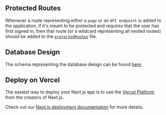 ## Protected Routes

Whenever a route representing either a `page` or an `API endpoint` is added to the application,
if it's meant to be protected and requires that the user has first signed in, then that route
(or a wildcard representing all nested routes) should be added to the [`protectedRoutes`](src/utils/protectedRoutes.ts) file.

## Database Design

The schema representing the database design can be found [here](https://viewer.diagrams.net/?tags=%7B%7D&highlight=0000ff&edit=_blank&layers=1&nav=1&title=Quillhub#R7Z1Rd9q4Esc%2FTU53H7IHC2zCY0i37fame7Kh3b13X3IcUMCNQdQWIfTTXxksm0SCWMHYjmbO2bMFxzFE85d%2B0mhmdNK%2BmD5%2BjPz55Asb0fCEtEaPJ%2B33J4SQds8V%2FyRXVukVz%2B1sroyjYLS55uQXBsFPml5spVcXwYjGT27kjIU8mD%2B9OGSzGR3yJ9f8KGLLp7fdsfDpp879MVUuDIZ%2BqF79JxjxSXqVtFr5Dz7RYDyRH90j6U9u%2FeH9OGKLWfqBMzajm59Mffmc9NZ44o%2FYcutS%2B%2FeT9kXEGN%2B8mj5e0DBpWNlkm9%2F7sOOn2XeO6IwX%2BYX55%2FeL7j%2Fd%2BVf%2B4yJgk%2Fb5cnB5mj7lwQ8XaVt8i2kUp9%2BYr2QLiS8%2FT15y%2Fza51I%2B5H%2FHUkO2WuCBMw%2F1gRiNxwVm%2FD0N%2FHgfr2zdXJkE4uvRXbMHlg%2BS7%2Fl3wSEfXGzsm9wqTXoqHJW%2BTh9%2BJhw%2FSL5P82A%2BD8Uy8Hoo%2FPfnEfkRj8V0u%2FZind0z4NExfqu0k%2F2gacfq4dSltt4%2BUTSmPVuKW9KedbmrDVODts%2FT9MlcL6aTXJltCaUsF%2BalCx9mzc0uJF6mxDAxHFMPtt9l1Ir3%2BhEXBz8RSYdqy23Zcv18G09CfCbX7o2eX%2Bmzdv9f2CMLwgoUsMfZa8c%2Ftndw0itj8qx%2BNKU8vzFkw4%2Bt2cPviP9EyF63f3BNXfNcL8d7J34v%2FktsjfsFmMY%2BErpJnUGHeJU1M3Odsnj40pHfy%2BVHa7snrW8Y5m%2B5UwN6%2B8LIspAwKq%2BBIImgrIrj6z04ZiL%2BfB354LQZQfzYON0Zbj6d%2BbjSNZbVtnbXv84Z%2F3lWZaM67cD3uTYLRiIpu219OAk4Hc3%2BY3LQUTHmpw%2B7tAS%2Bba8s%2BbUPzpA%2FLG834aX4ohqiZz0X%2FEZSIFZtn3%2FP1MugoMhC31ysDOUJv7u3HwtjBbHy5%2BU3vmU7chujkcXe3dkrVTaHHVSAcFyFSCCKtI0LEqxsiXnERVDN20FEgn3dcgriFbWU7QbqKBu6CKOY3M39Km06SJugDHDnOkBy1k6NXNzl6YMlxVthWtpNDjkdbIgh98OQorg9w5HBUlyOio2p0OKRudjgGDkzL4OEUN5f19FA9mHTqByFcchiIAx46VEcnoqNydLi1o8PAbWkbOjqFzWU9OlS%2F5dyP4yWLRoDpUVwf8OihOjmRHpXTo3jkxLHoYeC6tI0e3cLmsp4equ%2FyNmDjJL5tBRgfxQUCDh9EXaoiPqrGRyaG2vBBDNagluEj6wGID6IuQecRE6akN%2FNgyBcR4L0PA5mAg4hjMvtEihyLIp26KeJo5p9QMJL3AeRItg%2B3pQM%2BocnWeesXOltMxb%2Fv3vvR%2FTvRyd5dJt81eZVcHaxiTqfvfoULGhMh2Uya4K%2F71s3nmPDB5Zefp%2B6%2Fs8HY1yT2IGcq50y3Qs5oVUAUFXyoO0HkGJzZ2wNAUUbbEqrnImJipdL8JJEmiMNmcuizidSNtWshF8wJfSoIRw7kcrBvqQrJdju2TZpdLH1V4aqTSYT%2BgdDPesMhWaFaHRxtcemqc7%2Fa00Kry%2BlpFbaXRdjXN4U6%2BwOC%2FEOVsZv5WfRTOUop9LhypXLx50VwM5g%2Ffm9%2FG30c%2FPjU%2FvTHp1OiSgXJUTk5NKmgRyOHXgYGe5xvlxv7ewAobuibQt3iBJPNc6g2bCaHnqoYFtEAcmhSQStec8ANi3AxLCJrCjUsIvRvKeB0HgNx2IwOLVZxi6oB5NBlgla86IBAjr0dABQ4tC2hTiJHNB5GwZwHbAaCHgcKBBw8MBW0CfDQ5IJWCw8QqaB7OwDCQ92vHkZUfOLoxudw2VFGJujbZ4e%2B2p0Kj37IxuLKFYs5Bjo8C3RwpInkBrcMXt4OXiE603rObqkc5G7qYuXSYvg3cFV0i48Ye%2Bpfa3VwLK9jVx36a490qK4Adhfrl2ZNoeb2Nz%2FUoboS2AZK2TMZ6JU7GSjyuCqkgxlZpa8kzVGiq4JdLUrgJmR1MR8rq9upSccKeAgj9uFQcYBDRw9jHxqADl0Z7ErR0YMb%2B9DD2IesKVSXxDBp%2BJv5hHEGFyAGEoEHEEzYaQBAtMWwqyWIQSiMbQTBfJ2sKYiGIDOetB9cepSStGMnPRyTQsiIj6PhQ1cQu1J8OJpayFD4kXcCBIijKXEs%2BjZfiE%2FbKicU%2BXdZFaGrxW0YxBM6gl1ICPdHdrtEMUy7CZDR1c2uFDJn6uwUCmPOisfM2I6YM9XlHQb3e4rDWA8PA3HAYwdGaTeAHdqi2dWyA0SY9v4ugOw4U1epDwFdQmZHKUHalrIDj%2BtpAjt0pbKrZQfc83rO8LyerCnU8DxhtGAIpYjpofqwGR%2FfHq8v%2F55%2BJ4uH8%2FPV4ubK663eY3EBY3ooKioMlN300BXAPhY9tDKw1mn1grV29wmr2aH9s1WXlcwPvbX3rLcS9QGOHei1agA72pp62tWyw1qn1WvGhh3Gsp0dIGsLlKgPcOxAr1UT2FFlZrpWBtY6rV4zNnRhskN1WS3mI2RHYX3YzA59sLMKj6%2BJkxMr0jyvSCP9Sul43y1aOf94Z%2B%2F0sIxAMfCbBP8X92835eydnjroA6pI08NKAllMsXRfYEmaQ6UCrj6d08Ldq9JjH8xhUuVxPDt0YO321cs5Ga3i00L7WaJuYYE5kedgdQDEB25gNQAftZ%2FJ47Ss3cEqMEBg3HXeFuouFvBjeUzkAZAfuInVAH5UejLPDiFYu41VYITA4Ou8LVSvJoAQulI1Ao8iMusQKVIrRao8omeHEOBWN8s7AVLEcVRvJoBgulI1Ao8iMjpgSxl0NKZyk0oMwBM2ZjM%2F%2FD2%2F2o%2BS70MlHfJ7LtlaFIlxvlPOVylV%2FAVnT00nLBat%2Frv95n%2FJw35z5dv3j3IoWb%2BT1FFNLr8%2BW0RDuucPlblcXOJoJwLSOXnSCnu1EtHQ58EDffI9yh%2Fdieqb%2FhbTSFyRsSstdif%2B90cSG5Kgce8c4ARaLMuZTLA1DmUhRwM2Qf9x6bEseT95O8EsDlEdyICiWfJ%2BgJM3h6g%2BZAxneZ1WAE7i0KFcuivgFUCpP6CFAHYoE3Qo522hyY0QiwbQ1TxMBAIPIfIzESG1IqT%2BoJY2YG9y1gkQIU5b9SZjRSgThQBkSFtRhpW%2B5Gwm8aIzOe1DTfEltzu1GqhVmYGk%2Bt%2Bct7%2BjruRTb%2F%2BfjAd3wVB8CTGF2T81O4Hm5CcyGUwuxItuyh%2FRyd%2FBhNXynfydt5ex6nRAp6zm%2FQDn1NlEDZ38B2sF3uzaxaTV8j005kCp38nvqivzmseQ6jw0bvG5of00USOD0MlvIBCACMHAoyYgpH4nvws4c9XFqKO8LdSoo9mWnwk4SjDkaE%2FjqI5K9FDu8VDKJIQUAWdF%2FVLHq6jnuOihLN9D6b5BD6UL20Ppoocyawvp3UAP5cFagTcn8NBDWf7y0hwo9XsoPcAeSg89lHlbqB5KHvAQcmE9A3kABAj6J5sAkPr9kx5g%2F6SH%2Fsm8LVT%2F5G3SYQHzA52SexoH8yCbwI8GVNbzACdCepgImbeF6toM4pso6ceAGYKJkLsbRx59hAyplyH119XrAs6EzHoBMsTpqt5MrKtnphGAGKk3F7J1UlWqnYySeTHVLts7a0quXRdKNqSMia0%2BXXX9q%2BdR5K%2B2bkhnK%2FmTr5IL%2BSjRkf1VluxLy6R9KHh%2F5%2Bn94sXmG5TbwXuqayrN1Owzdj%2F1o3uMgXpWitF7aifSKTjFywb18scAzZGwONs%2FNAYq6xpvKAZKc74spBgog8Ln1s%2F3NWfMYgzU67QCbt5PNMfSIlAOdR%2BZA6X2GChicsasZd6jvBMgTYjmjFnwWZomAgGIEDVqDhFSPUJqj4IiJufMWoeQ4qUz7UeIGg03ZzEHjpDiAoGHEIKrkCYgpP5AqNxNC5AhBJcheVuoy5DbdJ8C%2BD62iUzgkaTVU5RhZU3fbEn6xmr6Es3BQVd%2BHC9ZJGaHrWsa02Sr9Cu7p1iU4Vk3Ps1YnPLarb9uLMGzfApO3YyG%2BLe3I0k0Z%2FkA2pEkeJzPVlvgjmRZWoE3g8OTfQoCxcAX8Aqg1L8jCfhkn7wTIE2I5mQfOvUD8YtemA7lsyeq8H4sGJe2OI03xjhP2j2iaxvIG8SrcfrvCWn3Nq%2FCzZUPm8dmN1T3Uc3GZDNEDxCLBiUGEItHw2L9u6xt1YECB4tuYXvZj0XV8cITrxlkgBSXB0CAAEkfyhr35Qyv9JFNcY131AXPBZtOaZp9hJ7wnak5p0VTc7IcniNYT12m4ATtUEd4p7g0GuMI76jxkJAc4Vk%2FwDka6agRkegIf51W4E3YOrjiL3%2FFbw6U%2Bh3hHcAr%2Fg6u%2BPO20Kz46SPkUDgDdQDkB56X0gR%2B1O8x1pzoDIcfeFhK1haa45yxMJiZRuBRBI9xbgRFGpCaA%2FgcZ4LnOG%2B1herflBi5BVzq3kQj8DCiKUqKGKkBI7WXKSZdg3IRtmEk6wWIEdJV90YW8wfG6e7NbvsZYiAQeAzp4XFbjWDIWe0M6cE9byvvBcgQoilqvGnAda0Zz58mbTy7jecnoAPrDSRjM1W%2BPV5f%2Fj39ThYP5%2Berxc2V11u9P5UH3SNUCkNFkVFxzuyECnEqhIpeCNamm71grz3dwmqk6P9u1U9he%2B2yMuVhMz52eP3URckHMYKzJY0wavupKhwZfC3H%2FIJD%2FvHOUyAuxkiUv6R0i083GxO07QKOkXAxRiJrC09dDmD5awOBwJsAeBgg0QSE1B%2Bm7alLBzAI8TA%2BIm8LdYPzLl0RwMaIgUgAYgQ3t5qAkfqjtT3Ae1se7m3lbaHubaUYAR6ubSAScBhpa45vQoxUj5H6w7XbmmOZkjIEUArZVQatvMshtNqaI6B%2Byfxn4pmtrZXQr3AZZqIZcAwjXldRhp2VquQQ%2FWKlqm66Jqi%2BUlXw133r5nNM%2BODyy89T99%2FZYOyf1ltJ7BhnbGj%2FTKegdWS%2Fqd46%2Br35N2ieZ033or32hnIV7E612ce13z77M6SKnVlTvn3E24gls9gcV4Lgky9sRJM7%2Fg8%3D).

## Deploy on Vercel

The easiest way to deploy your Next.js app is to use the [Vercel Platform](https://vercel.com/new?utm_medium=default-template&filter=next.js&utm_source=create-next-app&utm_campaign=create-next-app-readme) from the creators of Next.js.

Check out our [Next.js deployment documentation](https://nextjs.org/docs/deployment) for more details.
